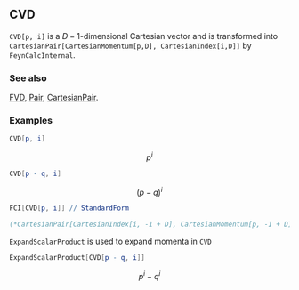 ## CVD

`CVD[p, i]` is a $D-1$-dimensional Cartesian vector and is transformed into `CartesianPair[CartesianMomentum[p,D], CartesianIndex[i,D]]` by `FeynCalcInternal`.

### See also

[FVD](FVD), [Pair](Pair), [CartesianPair](CartesianPair).

### Examples

```mathematica
CVD[p, i]
```

$$p^i$$

```mathematica
CVD[p - q, i]
```

$$(p-q)^i$$

```mathematica
FCI[CVD[p, i]] // StandardForm

(*CartesianPair[CartesianIndex[i, -1 + D], CartesianMomentum[p, -1 + D]]*)
```

`ExpandScalarProduct` is used to expand momenta in `CVD`

```mathematica
ExpandScalarProduct[CVD[p - q, i]]
```

$$p^i-q^i$$